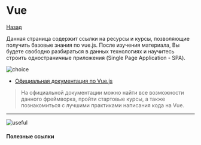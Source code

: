  # Vue

<a href="https://github.com/js-machine/dashboard/blob/master/knowledge-map/advanced/framework.md">Назад</a>

Данная страница содержит ссылки на ресурсы и курсы, позволяющие получить базовые знания по vue.js. После изучения материала, Вы будете свободно разбираться в данных технологиях и научитесь строить одностраничные приложения (Single Page Application - SPA).

![choice]

* [Официальная документация по Vue.js](https://vuejs.org/)

> На официальной документации можно найти все возможности данного фреймворка, пройти стартовые курсы, а также познакомиться с лучшими практиками написания кода на Vue.

---
![useful]

#### Полезные ссылки


[important]: https://github.com/js-machine/dashboard/blob/master/knowledge-map/images/important.png
[choice]: https://github.com/js-machine/dashboard/blob/master/knowledge-map/images/choice.png
[useful]: https://github.com/js-machine/dashboard/blob/master/knowledge-map/images/useful.png
